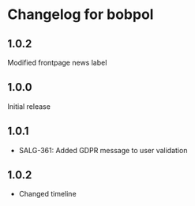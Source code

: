 # Changelog for bobpol
## 1.0.2
Modified frontpage news label

## 1.0.0
Initial release

## 1.0.1
* SALG-361: Added GDPR message to user validation

## 1.0.2
* Changed timeline

